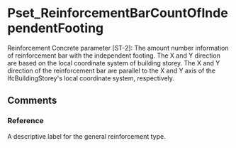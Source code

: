 # Pset_ReinforcementBarCountOfIndependentFooting

Reinforcement Concrete parameter [ST-2]: The amount number information of reinforcement bar with the independent footing. The X and Y direction are based on the local coordinate system of building storey. The X and Y direction of the reinforcement bar are parallel to the X and Y axis of the IfcBuildingStorey's local coordinate system, respectively.
<!-- end of short definition -->



## Comments

### Reference

A descriptive label for the general reinforcement type.

